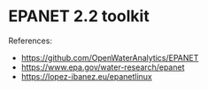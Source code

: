 # EPANET 2.2 toolkit

References: 
- https://github.com/OpenWaterAnalytics/EPANET
- https://www.epa.gov/water-research/epanet
- https://lopez-ibanez.eu/epanetlinux

